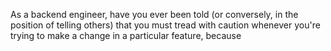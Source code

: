 As a backend engineer, have you ever been told (or conversely, in the position of telling others) that you must tread with caution whenever you're trying to make a change in a particular feature, because 